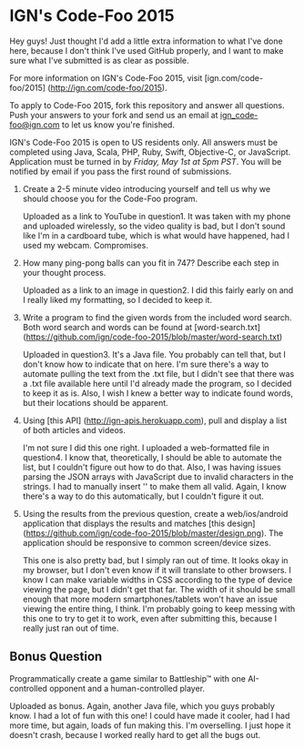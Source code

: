 IGN's Code-Foo 2015
=============
Hey guys! Just thought I'd add a little extra information to what I've done here, because I don't think I've used GitHub properly, and I want to make sure what I've submitted is as clear as possible.

For more information on IGN's Code-Foo 2015, visit [ign.com/code-foo/2015] (http://ign.com/code-foo/2015).

To apply to Code-Foo 2015, fork this repository and answer all questions. Push your answers to your fork and send us an email at ign_code-foo@ign.com to let us know you're finished.

IGN's Code-Foo 2015 is open to US residents only.  All answers must be completed using Java, Scala, PHP, Ruby, Swift, Objective-C, or JavaScript. Application must be turned in by _Friday, May 1st at 5pm PST_. You will be notified by email if you pass the first round of submissions.

1. Create a 2-5 minute video introducing yourself and tell us why we should choose you for the Code-Foo program.

    Uploaded as a link to YouTube in question1. It was taken with my phone and uploaded wirelessly, so the video quality is bad, but I don't sound like I'm in a cardboard tube, which is what would have happened, had I used my webcam. Compromises.

2. How many ping-pong balls can you fit in 747? Describe each step in your thought process.

    Uploaded as a link to an image in question2. I did this fairly early on and I really liked my formatting, so I decided to keep it.

3. Write a program to find the given words from the included word search. Both word search and words can be found at [word-search.txt] (https://github.com/ign/code-foo-2015/blob/master/word-search.txt)

    Uploaded in question3. It's a Java file. You probably can tell that, but I don't know how to indicate that on here. I'm sure there's a way to automate pulling the text from the .txt file, but I didn't see that there was a .txt file available here until I'd already made the program, so I decided to keep it as is. Also, I wish I knew a better way to indicate found words, but their locations should be apparent.

4.  Using [this API] (http://ign-apis.herokuapp.com), pull and display a list of both articles and videos. 

    I'm not sure I did this one right. I uploaded a web-formatted file in question4. I know that, theoretically, I should be able to automate the list, but I couldn't figure out how to do that. Also, I was having issues parsing the JSON arrays with JavaScript due to invalid characters in the strings. I had to manually insert '\' to make them all valid. Again, I know there's a way to do this automatically, but I couldn't figure it out. 

5. Using the results from the previous question, create a web/ios/android application that displays the results and matches [this design] (https://github.com/ign/code-foo-2015/blob/master/design.png). The application should be responsive to common screen/device sizes.

    This one is also pretty bad, but I simply ran out of time. It looks okay in my browser, but I don't even know if it will translate to other browsers. I know I can make variable widths in CSS according to the type of device viewing the page, but I didn't get that far. The width of it should be small enough that more modern smartphones/tablets won't have an issue viewing the entire thing, I think. I'm probably going to keep messing with this one to try to get it to work, even after submitting this, because I really just ran out of time.

Bonus Question
--------------
Programmatically create a game similar to Battleship™ with one AI-controlled opponent and a human-controlled player.

  Uploaded as bonus. Again, another Java file, which you guys probably know. I had a lot of fun with this one! I could have made it cooler, had I had more time, but again, loads of fun making this. I'm overselling. I just hope it doesn't crash, because I worked really hard to get all the bugs out.
